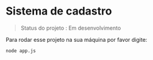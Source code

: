 <h1> Sistema de cadastro </h1>

> Status do projeto : Em desenvolvimento

Para rodar esse projeto na sua máquina por favor digite:

```
node app.js
```
